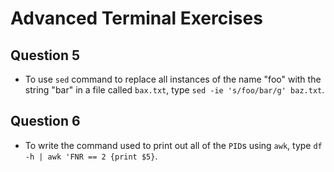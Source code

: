 # Advanced Terminal Exercises

## Question 5

- To use `sed` command to replace all instances of the name "foo" with the string "bar" in a file called `bax.txt`, type `sed -ie 's/foo/bar/g' baz.txt`.

## Question 6

- To write the command used to print out all of the `PID`s using `awk`, type `df -h | awk 'FNR == 2 {print $5}`.
